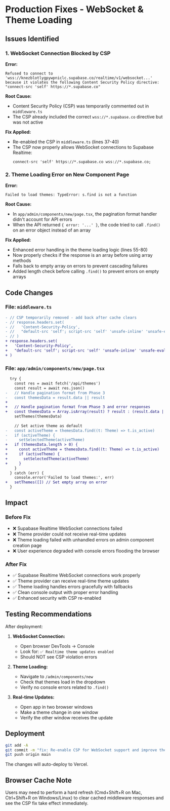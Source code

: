 # Production Fixes - WebSocket & Theme Loading

## Issues Identified

### 1. WebSocket Connection Blocked by CSP
**Error:**
```
Refused to connect to 'wss://knezblotlygpywpniclc.supabase.co/realtime/v1/websocket...' 
because it violates the following Content Security Policy directive: 
"connect-src 'self' https://*.supabase.co"
```

**Root Cause:**
- Content Security Policy (CSP) was temporarily commented out in `middleware.ts`
- The CSP already included the correct `wss://*.supabase.co` directive but was not active

**Fix Applied:**
- Re-enabled the CSP in `middleware.ts` (lines 37-40)
- The CSP now properly allows WebSocket connections to Supabase Realtime:
  ```
  connect-src 'self' https://*.supabase.co wss://*.supabase.co;
  ```

### 2. Theme Loading Error on New Component Page
**Error:**
```
Failed to load themes: TypeError: s.find is not a function
```

**Root Cause:**
- In `app/admin/components/new/page.tsx`, the pagination format handler didn't account for API errors
- When the API returned `{ error: '...' }`, the code tried to call `.find()` on an error object instead of an array

**Fix Applied:**
- Enhanced error handling in the theme loading logic (lines 55-80)
- Now properly checks if the response is an array before using array methods
- Falls back to empty array on errors to prevent cascading failures
- Added length check before calling `.find()` to prevent errors on empty arrays

## Code Changes

### File: `middleware.ts`
```diff
- // CSP temporarily removed - add back after cache clears
- // response.headers.set(
- //   'Content-Security-Policy',
- //   "default-src 'self'; script-src 'self' 'unsafe-inline' 'unsafe-eval' https://unpkg.com https://cdn.tailwindcss.com; style-src 'self' 'unsafe-inline' https://cdn.tailwindcss.com; img-src 'self' data: https:; font-src 'self' data:; connect-src 'self' https://*.supabase.co wss://*.supabase.co;"
- // )
+ response.headers.set(
+   'Content-Security-Policy',
+   "default-src 'self'; script-src 'self' 'unsafe-inline' 'unsafe-eval' https://unpkg.com https://cdn.tailwindcss.com; style-src 'self' 'unsafe-inline' https://cdn.tailwindcss.com; img-src 'self' data: https:; font-src 'self' data:; connect-src 'self' https://*.supabase.co wss://*.supabase.co;"
+ )
```

### File: `app/admin/components/new/page.tsx`
```diff
  try {
    const res = await fetch('/api/themes')
    const result = await res.json()
-   // Handle pagination format from Phase 3
-   const themesData = result.data || result
+   
+   // Handle pagination format from Phase 3 and error responses
+   const themesData = Array.isArray(result) ? result : (result.data || [])
    setThemes(themesData)
    
    // Set active theme as default
-   const activeTheme = themesData.find((t: Theme) => t.is_active)
-   if (activeTheme) {
-     setSelectedTheme(activeTheme)
+   if (themesData.length > 0) {
+     const activeTheme = themesData.find((t: Theme) => t.is_active)
+     if (activeTheme) {
+       setSelectedTheme(activeTheme)
+     }
    }
  } catch (err) {
    console.error('Failed to load themes:', err)
+   setThemes([]) // Set empty array on error
  }
```

## Impact

### Before Fix
- ❌ Supabase Realtime WebSocket connections failed
- ❌ Theme provider could not receive real-time updates
- ❌ Theme loading failed with unhandled errors on admin component creation page
- ❌ User experience degraded with console errors flooding the browser

### After Fix
- ✅ Supabase Realtime WebSocket connections work properly
- ✅ Theme provider can receive real-time theme updates
- ✅ Theme loading handles errors gracefully with fallbacks
- ✅ Clean console output with proper error handling
- ✅ Enhanced security with CSP re-enabled

## Testing Recommendations

After deployment:

1. **WebSocket Connection:**
   - Open browser DevTools → Console
   - Look for: `✅ Realtime theme updates enabled`
   - Should NOT see CSP violation errors

2. **Theme Loading:**
   - Navigate to `/admin/components/new`
   - Check that themes load in the dropdown
   - Verify no console errors related to `.find()`

3. **Real-time Updates:**
   - Open app in two browser windows
   - Make a theme change in one window
   - Verify the other window receives the update

## Deployment

```bash
git add -A
git commit -m "fix: Re-enable CSP for WebSocket support and improve theme loading error handling"
git push origin main
```

The changes will auto-deploy to Vercel.

## Browser Cache Note

Users may need to perform a hard refresh (Cmd+Shift+R on Mac, Ctrl+Shift+R on Windows/Linux) to clear cached middleware responses and see the CSP fix take effect immediately.


